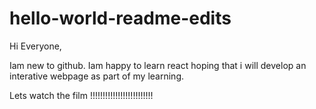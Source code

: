 # hello-world-readme-edits
Hi Everyone,

Iam new to github. Iam happy to learn react hoping that i will develop an interative webpage as part of my learning.

Lets watch the film !!!!!!!!!!!!!!!!!!!!!!!!!
